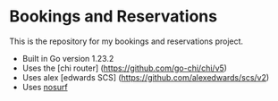 # Bookings and Reservations


This is the repository for my bookings and reservations project.


- Built  in Go version 1.23.2 
- Uses the [chi router] (https://github.com/go-chi/chi/v5)
- Uses alex [edwards SCS]  (https://github.com/alexedwards/scs/v2)
- Uses [nosurf](https://github.com/justinas/nosurf)